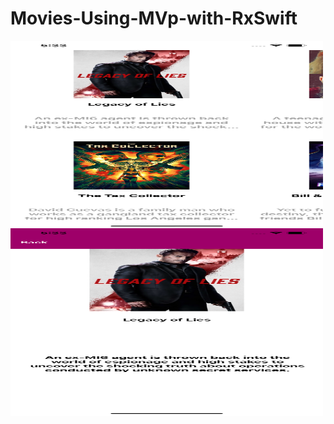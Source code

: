 # Movies-Using-MVp-with-RxSwift
  <img align="left" width="500" height="300" img src="Simulator Screen Shot - iPhone 11 Pro Max - 2020-09-08 at 17.33.11.png">
  <img align="left" width="500" height="300" img src="Simulator Screen Shot - iPhone 11 Pro Max - 2020-09-08 at 17.33.14.png">
